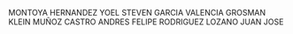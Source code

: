 MONTOYA HERNANDEZ YOEL STEVEN
GARCIA VALENCIA GROSMAN KLEIN
MUÑOZ CASTRO ANDRES FELIPE
RODRIGUEZ LOZANO JUAN JOSE
